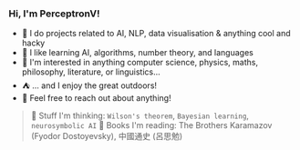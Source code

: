 ### Hi, I'm PerceptronV!

- 🦾 I do projects related to AI, NLP, data visualisation & anything cool and hacky
- 🧠 I like learning AI, algorithms, number theory, and languages
- 🧩 I'm interested in anything computer science, physics, maths, philosophy, literature, or linguistics...
- ⛺ ... and I enjoy the great outdoors!
- 🤝 Feel free to reach out about anything!

> 💭 Stuff I'm thinking: `Wilson's theorem`, `Bayesian learning`, `neurosymbolic AI`
> 📖 Books I'm reading: The Brothers Karamazov (Fyodor Dostoyevsky), 中國通史 (呂思勉)
